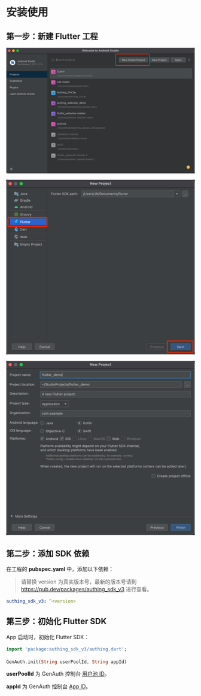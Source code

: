 # 安装使用

<LastUpdated/>

## 第一步：新建 Flutter 工程

![](./images/create_project1.png)

![](./images/create_project2.png)

![](./images/create_project3.png)

## 第二步：添加 SDK 依赖

在工程的 **pubspec.yaml** 中，添加以下依赖：

> 请替换 version 为真实版本号，最新的版本号请到 https://pub.dev/packages/authing_sdk_v3 进行查看。

```yaml
authing_sdk_v3: ^<version>
```

## 第三步：初始化 Flutter SDK

App 启动时，初始化 Flutter SDK：

```dart
import 'package:authing_sdk_v3/authing.dart';

GenAuth.init(String userPoolId, String appId)
```

**userPoolId** 为 GenAuth 控制台 [用户池 ID](https://docs.genauth.ai/guides/faqs/get-userpool-id-and-secret.html)。

**appId** 为 GenAuth 控制台 [App ID](https://docs.genauth.ai/guides/faqs/get-app-id-and-secret.html)。

